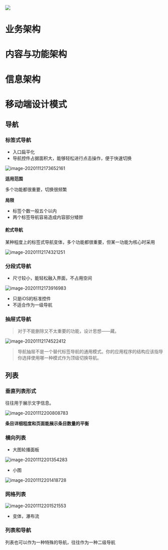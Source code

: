 ![](C:\Users\Five\Desktop\note\img\gc2u4qw3arGeTdGLAFmQ.png)

# 业务架构



# 内容与功能架构





# 信息架构





# 移动端设计模式

## 导航

### 标签式导航

* 入口扁平化
* 导航控件占据面积大，能够轻松进行点击操作，便于快速切换

![image-20201112173652161](C:\Users\Five\Desktop\note\img\image-20201112173652161.png)

**适用范围**

多个功能都很重要，切换很频繁

**局限**

* 标签个数一般五个以内
* 两个标签导航容易造成内容部分矮胖

#### 舵式导航

某种程度上的标签式导航变体，多个功能都很重要，但某一功能为核心时采用

![image-20201112174321251](C:\Users\Five\Desktop\note\img\image-20201112174321251.png)

### 分段式导航

* 尺寸较小，能轻松融入界面，不占用空间

![image-20201112173916983](C:\Users\Five\Desktop\note\img\image-20201112173916983.png)

* 只是iOS的标准控件
* 不适合作为一级导航

### 抽屉式导航

> 对于不能删除又不太重要的功能，设计思想——藏。

![image-20201112174522412](C:\Users\Five\Desktop\note\img\image-20201112174522412.png)

> 导航抽屉不是一个替代标签导航的通用模式。你的应用程序的结构应该指导你选择使用哪一种模式作为顶级切换导航。



## 列表

### 垂直列表形式

往往用于展示文字信息。

![image-20201112200808783](C:\Users\Five\Desktop\note\img\image-20201112200808783.png)

**条目详细程度和页面能展示条目数量的平衡**



### 横向列表

* 大图轮播面板

![image-20201112201354283](C:\Users\Five\Desktop\note\img\image-20201112201354283.png)

* 小图

![image-20201112201418728](C:\Users\Five\Desktop\note\img\image-20201112201418728.png)

### 网格列表

![image-20201112201521553](C:\Users\Five\Desktop\note\img\image-20201112201521553.png)



* 变体，瀑布流

### 列表和导航

列表也可以作为一种特殊的导航，往往作为一种二级导航
